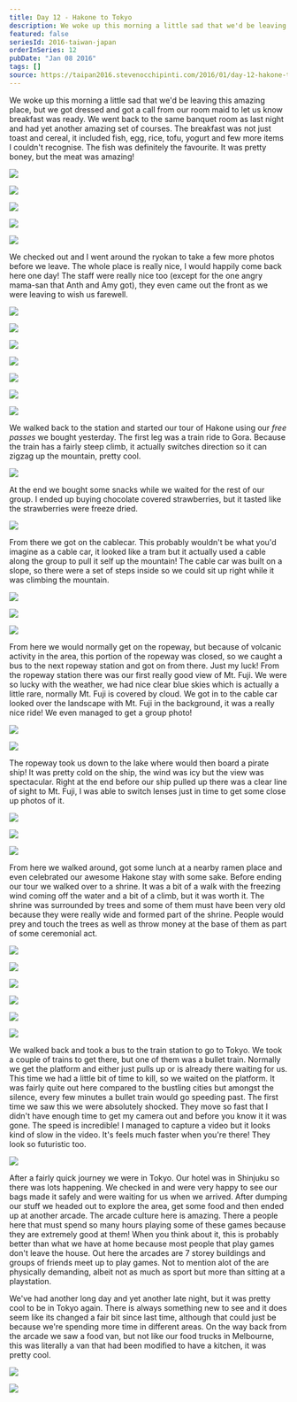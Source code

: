 ```yaml
---
title: Day 12 - Hakone to Tokyo
description: We woke up this morning a little sad that we'd be leaving this amazing place, but we got dressed and got a call from our room maid to let us...
featured: false
seriesId: 2016-taiwan-japan
orderInSeries: 12
pubDate: "Jan 08 2016"
tags: []
source: https://taipan2016.stevenocchipinti.com/2016/01/day-12-hakone-to-tokyo.html
---
```


We woke up this morning a little sad that we'd be leaving this amazing place, but we got dressed and got a call from our room maid to let us know breakfast was ready. We went back to the same banquet room as last night and had yet another amazing set of courses. The breakfast was not just toast and cereal, it included fish, egg, rice, tofu, yogurt and few more items I couldn't recognise. The fish was definitely the favourite. It was pretty boney, but the meat was amazing!

[![](https://3.bp.blogspot.com/-sTgMp-i_Hzg/VpEKqwfp5zI/AAAAAAAAD3c/J3uuyD2iTEM/s320/20160108_081136.jpg)](https://3.bp.blogspot.com/-sTgMp-i_Hzg/VpEKqwfp5zI/AAAAAAAAD3c/J3uuyD2iTEM/s1600/20160108_081136.jpg)

[![](https://2.bp.blogspot.com/-WJ3veLK09pM/VpEKq-MnhBI/AAAAAAAAD3c/hd4HfRCHFU0/s320/20160108_081210.jpg)](https://2.bp.blogspot.com/-WJ3veLK09pM/VpEKq-MnhBI/AAAAAAAAD3c/hd4HfRCHFU0/s1600/20160108_081210.jpg)

[![](https://2.bp.blogspot.com/-PhtF3yZ9zxs/VpEKq1UyioI/AAAAAAAAD3c/Tl6vH3Xl-eo/s320/20160108_081215.jpg)](https://2.bp.blogspot.com/-PhtF3yZ9zxs/VpEKq1UyioI/AAAAAAAAD3c/Tl6vH3Xl-eo/s1600/20160108_081215.jpg)

[![](https://2.bp.blogspot.com/-CA93GIK64Iw/VpEKq0n-f5I/AAAAAAAAD3c/8t4VV0q6fyA/s320/20160108_081636.jpg)](https://2.bp.blogspot.com/-CA93GIK64Iw/VpEKq0n-f5I/AAAAAAAAD3c/8t4VV0q6fyA/s1600/20160108_081636.jpg)

[![](https://3.bp.blogspot.com/-VL9DPWylBg0/VpEKqz1dryI/AAAAAAAAD3c/VrumirPekEc/s320/20160108_081227.jpg)](https://3.bp.blogspot.com/-VL9DPWylBg0/VpEKqz1dryI/AAAAAAAAD3c/VrumirPekEc/s1600/20160108_081227.jpg)

We checked out and I went around the ryokan to take a few more photos before we leave. The whole place is really nice, I would happily come back here one day! The staff were really nice too (except for the one angry mama-san that Anth and Amy got), they even came out the front as we were leaving to wish us farewell.

[![](https://4.bp.blogspot.com/-OPn9ks0rgPg/VpHO8Sq7uWI/AAAAAAAAD6w/YV2B_hu1Ugk/s320/DSC_5422-1.jpg)](https://4.bp.blogspot.com/-OPn9ks0rgPg/VpHO8Sq7uWI/AAAAAAAAD6w/YV2B_hu1Ugk/s1600/DSC_5422-1.jpg)

[![](https://1.bp.blogspot.com/-ePahKguIBY0/VpHO8bGBsfI/AAAAAAAAD6w/bu_fDb_MA-Q/s320/DSC_5424-2.jpg)](https://1.bp.blogspot.com/-ePahKguIBY0/VpHO8bGBsfI/AAAAAAAAD6w/bu_fDb_MA-Q/s1600/DSC_5424-2.jpg)

[![](https://3.bp.blogspot.com/-rrQMio8j0a0/VpHO8Wgt-4I/AAAAAAAAD6w/x8JaTEz6ohw/s320/DSC_5425-3.jpg)](https://3.bp.blogspot.com/-rrQMio8j0a0/VpHO8Wgt-4I/AAAAAAAAD6w/x8JaTEz6ohw/s1600/DSC_5425-3.jpg)

[![](https://3.bp.blogspot.com/-XztqYeH0kDM/VpEKqy-qRHI/AAAAAAAAD3c/Z-78_NK1U-s/s320/20160108_085211.jpg)](https://3.bp.blogspot.com/-XztqYeH0kDM/VpEKqy-qRHI/AAAAAAAAD3c/Z-78_NK1U-s/s1600/20160108_085211.jpg)

[![](https://1.bp.blogspot.com/-B1bZ74dfKJs/VpHO8QkdtqI/AAAAAAAAD6w/QIgjG-lcSDM/s320/DSC_5430-4.jpg)](https://1.bp.blogspot.com/-B1bZ74dfKJs/VpHO8QkdtqI/AAAAAAAAD6w/QIgjG-lcSDM/s1600/DSC_5430-4.jpg)

[![](https://1.bp.blogspot.com/-3mnk7yFiAS0/VpHO8TxT0iI/AAAAAAAAD6w/TDLiHpZsFxA/s320/DSC_5443-5.jpg)](https://1.bp.blogspot.com/-3mnk7yFiAS0/VpHO8TxT0iI/AAAAAAAAD6w/TDLiHpZsFxA/s1600/DSC_5443-5.jpg)

[![](https://4.bp.blogspot.com/-7GjAogNYK0o/VpEKq6X8x_I/AAAAAAAAD3c/sqA7O2anTk8/s320/20160108_095053.jpg)](https://4.bp.blogspot.com/-7GjAogNYK0o/VpEKq6X8x_I/AAAAAAAAD3c/sqA7O2anTk8/s1600/20160108_095053.jpg)

We walked back to the station and started our tour of Hakone using our _free passes_ we bought yesterday. The first leg was a train ride to Gora. Because the train has a fairly steep climb, it actually switches direction so it can zigzag up the mountain, pretty cool.

[![](https://1.bp.blogspot.com/-BCHdsRklO3s/VpEKq3OOJ-I/AAAAAAAAD3c/cMN7C_lfpQE/s320/20160108_104122.jpg)](https://1.bp.blogspot.com/-BCHdsRklO3s/VpEKq3OOJ-I/AAAAAAAAD3c/cMN7C_lfpQE/s1600/20160108_104122.jpg)

At the end we bought some snacks while we waited for the rest of our group. I ended up buying chocolate covered strawberries, but it tasted like the strawberries were freeze dried.

[![](https://1.bp.blogspot.com/--OE1x5MH8zQ/VpEKq8LQM6I/AAAAAAAAD3c/nRCkCAlfaU0/s320/20160108_111731.jpg)](https://1.bp.blogspot.com/--OE1x5MH8zQ/VpEKq8LQM6I/AAAAAAAAD3c/nRCkCAlfaU0/s1600/20160108_111731.jpg)

From there we got on the cablecar. This probably wouldn't be what you'd imagine as a cable car, it looked like a tram but it actually used a cable along the group to pull it self up the mountain! The cable car was built on a slope, so there were a set of steps inside so we could sit up right while it was climbing the mountain.

[![](https://4.bp.blogspot.com/-YuxIvprZqeo/VpEKq3RoUwI/AAAAAAAAD3c/7PY8nERd2vM/s320/20160108_112824.jpg)](https://4.bp.blogspot.com/-YuxIvprZqeo/VpEKq3RoUwI/AAAAAAAAD3c/7PY8nERd2vM/s1600/20160108_112824.jpg)

[![](https://2.bp.blogspot.com/-eHZIYwDP4oY/VpEKq7IFFkI/AAAAAAAAD3c/KKMHE8t9RWw/s320/20160108_113300.jpg)](https://2.bp.blogspot.com/-eHZIYwDP4oY/VpEKq7IFFkI/AAAAAAAAD3c/KKMHE8t9RWw/s1600/20160108_113300.jpg)

[![](https://4.bp.blogspot.com/-kdMA2_ApbsE/VpEKqyrLb3I/AAAAAAAAD3c/8DIeoVdImJY/s320/20160108_114142.jpg)](https://4.bp.blogspot.com/-kdMA2_ApbsE/VpEKqyrLb3I/AAAAAAAAD3c/8DIeoVdImJY/s1600/20160108_114142.jpg)

From here we would normally get on the ropeway, but because of volcanic activity in the area, this portion of the ropeway was closed, so we caught a bus to the next ropeway station and got on from there. Just my luck! From the ropeway station there was our first really good view of Mt. Fuji. We were so lucky with the weather, we had nice clear blue skies which is actually a little rare, normally Mt. Fuji is covered by cloud. We got in to the cable car looked over the landscape with Mt. Fuji in the background, it was a really nice ride! We even managed to get a group photo!

[![](https://3.bp.blogspot.com/-_P4E-MV3lW4/VpEKqxvpfrI/AAAAAAAAD3c/Z_udagzcHws/s320/20160108_120252.jpg)](https://3.bp.blogspot.com/-_P4E-MV3lW4/VpEKqxvpfrI/AAAAAAAAD3c/Z_udagzcHws/s1600/20160108_120252.jpg)

[![](https://4.bp.blogspot.com/-AWr-xwialqs/VpHO8Y0_HSI/AAAAAAAAD6s/7QyKcRMH64g/s320/DSC_5488-7.jpg)](https://4.bp.blogspot.com/-AWr-xwialqs/VpHO8Y0_HSI/AAAAAAAAD6s/7QyKcRMH64g/s1600/DSC_5488-7.jpg)

The ropeway took us down to the lake where would then board a pirate ship! It was pretty cold on the ship, the wind was icy but the view was spectacular. Right at the end before our ship pulled up there was a clear line of sight to Mt. Fuji, I was able to switch lenses just in time to get some close up photos of it.

[![](https://4.bp.blogspot.com/-Z7A8YD1PV9U/VpEKqyky7hI/AAAAAAAAD3c/V4dq2pwWH8c/s320/20160108_123806.jpg)](https://4.bp.blogspot.com/-Z7A8YD1PV9U/VpEKqyky7hI/AAAAAAAAD3c/V4dq2pwWH8c/s1600/20160108_123806.jpg)

[![](https://4.bp.blogspot.com/-dBRYhlOj3Og/VpHO8YVqnnI/AAAAAAAAD6w/H4KfW25DSnQ/s320/DSC_5537-8.jpg)](https://4.bp.blogspot.com/-dBRYhlOj3Og/VpHO8YVqnnI/AAAAAAAAD6w/H4KfW25DSnQ/s1600/DSC_5537-8.jpg)

[![](https://4.bp.blogspot.com/-b4rPnSA128M/VpHO8R8oxUI/AAAAAAAAD6w/NaHV9j9qQU0/s320/DSC_5538-9.jpg)](https://4.bp.blogspot.com/-b4rPnSA128M/VpHO8R8oxUI/AAAAAAAAD6w/NaHV9j9qQU0/s1600/DSC_5538-9.jpg)

From here we walked around, got some lunch at a nearby ramen place and even celebrated our awesome Hakone stay with some sake. Before ending our tour we walked over to a shrine. It was a bit of a walk with the freezing wind coming off the water and a bit of a climb, but it was worth it. The shrine was surrounded by trees and some of them must have been very old because they were really wide and formed part of the shrine. People would prey and touch the trees as well as throw money at the base of them as part of some ceremonial act.

[![](https://3.bp.blogspot.com/-x376Ttr-I7Q/VpHd1vzItYI/AAAAAAAAD8g/gsZL9rE0FTo/s320/DSC_5561-1.jpg)](https://3.bp.blogspot.com/-x376Ttr-I7Q/VpHd1vzItYI/AAAAAAAAD8g/gsZL9rE0FTo/s1600/DSC_5561-1.jpg)

[![](https://2.bp.blogspot.com/-OHFMFYHbYGc/VpHd1itJv9I/AAAAAAAAD8g/6s0vH_4-SBI/s320/DSC_5572-2.jpg)](https://2.bp.blogspot.com/-OHFMFYHbYGc/VpHd1itJv9I/AAAAAAAAD8g/6s0vH_4-SBI/s1600/DSC_5572-2.jpg)

[![](https://1.bp.blogspot.com/-h5liqf2oXCQ/VpHd1tPoB5I/AAAAAAAAD8g/Y771ETxh_ZE/s320/DSC_5587-3.jpg)](https://1.bp.blogspot.com/-h5liqf2oXCQ/VpHd1tPoB5I/AAAAAAAAD8g/Y771ETxh_ZE/s1600/DSC_5587-3.jpg)

[![](https://1.bp.blogspot.com/-Uhknrxrn_w8/VpHd1u_CYVI/AAAAAAAAD8k/JpZ0pcAqnOo/s320/DSC_5588-4.jpg)](https://1.bp.blogspot.com/-Uhknrxrn_w8/VpHd1u_CYVI/AAAAAAAAD8k/JpZ0pcAqnOo/s1600/DSC_5588-4.jpg)

[![](https://4.bp.blogspot.com/-gx0LRpFuUkY/VpHd1mqNfUI/AAAAAAAAD8k/MwYeupItrGo/s320/DSC_5598-5.jpg)](https://4.bp.blogspot.com/-gx0LRpFuUkY/VpHd1mqNfUI/AAAAAAAAD8k/MwYeupItrGo/s1600/DSC_5598-5.jpg)

[![](https://2.bp.blogspot.com/--qBnBWWEIaQ/VpHd1v7C7DI/AAAAAAAAD8k/o9rWkqfW8ic/s320/DSC_5610-7.jpg)](https://2.bp.blogspot.com/--qBnBWWEIaQ/VpHd1v7C7DI/AAAAAAAAD8k/o9rWkqfW8ic/s1600/DSC_5610-7.jpg)

We walked back and took a bus to the train station to go to Tokyo. We took a couple of trains to get there, but one of them was a bullet train. Normally we get the platform and either just pulls up or is already there waiting for us. This time we had a little bit of time to kill, so we waited on the platform. It was fairly quite out here compared to the bustling cities but amongst the silence, every few minutes a bullet train would go speeding past. The first time we saw this we were absolutely shocked. They move so fast that I didn't have enough time to get my camera out and before you know it it was gone.
The speed is incredible! I managed to capture a video but it looks kind of slow in the video. It's feels much faster when you're there! They look so futuristic too.

[![](https://3.bp.blogspot.com/-KtAtoWrxntE/VpHXpVzT0yI/AAAAAAAAD7U/rtBNBwohbYs/s320/DSC_5630-1.jpg)](https://3.bp.blogspot.com/-KtAtoWrxntE/VpHXpVzT0yI/AAAAAAAAD7U/rtBNBwohbYs/s1600/DSC_5630-1.jpg)

After a fairly quick journey we were in Tokyo. Our hotel was in Shinjuku so there was lots happening. We checked in and were very happy to see our bags made it safely and were waiting for us when we arrived. After dumping our stuff we headed out to explore the area, get some food and then ended up at another arcade. The arcade culture here is amazing. There a people here that must spend so many hours playing some of these games because they are extremely good at them! When you think about it, this is probably better than what we have at home because most people that play games don't leave the house. Out here the arcades are 7 storey buildings and groups of friends meet up to play games. Not to mention alot of the are physically demanding, albeit not as much as sport but more than sitting at a playstation.

We've had another long day and yet another late night, but it was pretty cool to be in Tokyo again. There is always something new to see and it does seem like its changed a fair bit since last time, although that could just be because we're spending more time in different areas.
On the way back from the arcade we saw a food van, but not like our food trucks in Melbourne, this was literally a van that had been modified to have a kitchen, it was pretty cool.

[![](https://4.bp.blogspot.com/-mKjB9aMZvsk/VpEKq9oOIQI/AAAAAAAAD3c/X1t18pnDaCg/s320/20160109_002831.jpg)](https://4.bp.blogspot.com/-mKjB9aMZvsk/VpEKq9oOIQI/AAAAAAAAD3c/X1t18pnDaCg/s1600/20160109_002831.jpg)

[![](https://4.bp.blogspot.com/-yuOC2PHKky8/VpEKqzcJ4mI/AAAAAAAAD3c/QdRwK_ROQcY/s320/20160109_002844.jpg)](https://4.bp.blogspot.com/-yuOC2PHKky8/VpEKqzcJ4mI/AAAAAAAAD3c/QdRwK_ROQcY/s1600/20160109_002844.jpg)
